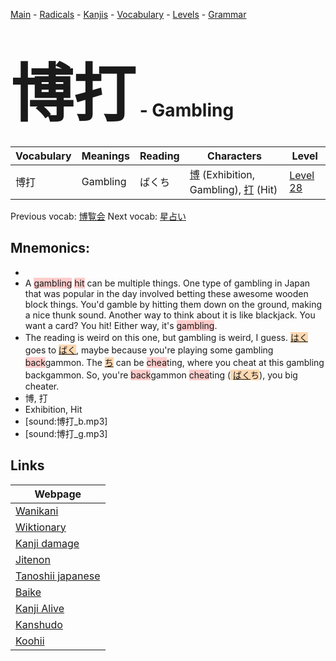 <style> bigfont {font-size: 100px}</style>
[Main](../README.md) -
[Radicals](../radicals.md) -
[Kanjis](../kanjis.md) -
[Vocabulary](../vocabulary.md) -
[Levels](../levels.md) -
[Grammar](../grammar.md)
# <bigfont> 博打</bigfont> - Gambling 

| Vocabulary | Meanings | Reading | Characters | Level |
| --- | --- | --- | --- | --- |
| 博打 | Gambling | ばくち |  [博](../kanjis/博.md) (Exhibition, Gambling), [打](../kanjis/打.md) (Hit) | [Level 28](../levels/wk_level28.md) |

Previous vocab: [博覧会](博覧会.md) Next vocab: [星占い](星占い.md) 

## Mnemonics:

* 
* A <span style="background-color:#ffcccb"> gambling</span> <span style="background-color:#ffcccb"> hit</span> can be multiple things. One type of gambling in Japan that was popular in the day involved betting these awesome wooden block things. You'd gamble by hitting them down on the ground, making a nice thunk sound. Another way to think about it is like blackjack. You want a card? You hit! Either way, it's <span style="background-color:#ffcccb"> gambling</span>.
* The reading is weird on this one, but gambling is weird, I guess. <span style="background-color:#fed8b1"> [はく](https://jisho.org/search/はく)</span> goes to <span style="background-color:#fed8b1"> [ばく](https://jisho.org/search/ばく)</span>, maybe because you're playing some gambling <span style="background-color:#ffcccb"> back</span>gammon. The <span style="background-color:#fed8b1"> [ち](https://jisho.org/search/ち)</span> can be <span style="background-color:#ffcccb"> chea</span>ting, where you cheat at this gambling backgammon. So, you're <span style="background-color:#ffcccb"> back</span>gammon <span style="background-color:#ffcccb"> chea</span>ting (<span style="background-color:#fed8b1"> [ばく](https://jisho.org/search/ばく)ち</span>), you big cheater.
* 博, 打
* Exhibition, Hit
* [sound:博打_b.mp3]
* [sound:博打_g.mp3]


## Links 

| Webpage |
| --- |
| [Wanikani          ](https://www.wanikani.com/kanji/博打) |
| [Wiktionary        ](https://en.wiktionary.org/wiki/博打) |
| [Kanji damage      ](http://www.kanjidamage.com/kanji/search?utf8=✓&q=博打) |
| [Jitenon           ](https://jitenon.com/kanji/博打) |
| [Tanoshii japanese ](https://www.tanoshiijapanese.com/dictionary/kanji.cfm?k=博打) |
| [Baike             ](https://baike.baidu.com/item/博打) |
| [Kanji Alive       ](https://app.kanjialive.com/博打) |
| [Kanshudo          ](https://www.kanshudo.com/searchmn?q=博打) |
| [Koohii            ](https://kanji.koohii.com/study/kanji/博打) |
